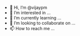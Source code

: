 - 👋 Hi, I’m @vijaypm
- 👀 I’m interested in ...
- 🌱 I’m currently learning ...
- 💞️ I’m looking to collaborate on ...
- 📫 How to reach me ...

<!---
vijaypm/vijaypm is a ✨ special ✨ repository because its `README.md` (this file) appears on your GitHub profile.
You can click the Preview link to take a look at your changes.
--->
